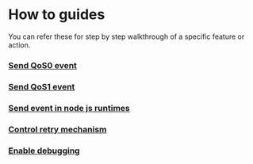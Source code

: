 # How to guides

You can refer these for step by step walkthrough of a specific feature or action.

### [Send QoS0 event](https://github.com/gojekfarm/clickstream-web/blob/main/docs/how-to-guides/send-qos0-event.md)

### [Send QoS1 event](https://github.com/gojekfarm/clickstream-web/blob/main/docs/how-to-guides/send-qos1-event.md)

### [Send event in node js runtimes](https://github.com/gojekfarm/clickstream-web/blob/main/docs/how-to-guides/send-event-in-nodejs-runtime.md)

### [Control retry mechanism](https://github.com/gojekfarm/clickstream-web/blob/main/docs/how-to-guides/control-retry-mechanism.md)

### [Enable debugging](https://github.com/gojekfarm/clickstream-web/blob/main/docs/how-to-guides/enable-debugging.md)
